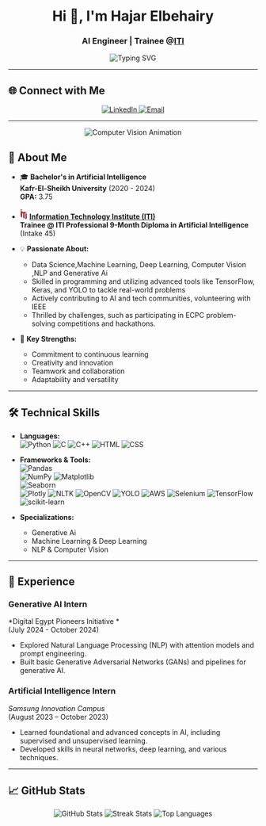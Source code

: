 <h1 align="center">Hi 👋, I'm Hajar Elbehairy</h1>
<h3 align="center">AI Engineer | Trainee @<a href="https://iti.gov.eg/home" target="_blank">ITI</a></h3>


<p align="center">
  <img src="https://readme-typing-svg.demolab.com?font=Fira+Code&size=22&pause=1000&color=F75C7E&width=435&lines=AI+%7C+Machine+Learning;NLP+%7C+Deep+Learning+%7C+Big+Data;Computer+Vision+%7C+Transformers+%7C;Problem+Solving+%7C+SQL" alt="Typing SVG" />
</p>

---

## 🌐 Connect with Me

<p align="center">
  <a href="https://www.linkedin.com/in/hajar-elbehairy-b84551244/?utm_source=share&utm_campaign=share_via&utm_content=profile&utm_medium=android_app" target="_blank">
    <img src="https://img.shields.io/badge/LinkedIn-0077B5?style=for-the-badge&logo=linkedin&logoColor=white" alt="LinkedIn" />
  </a>
  <a href="mailto:hagarelbehairy3@gmail.com" target="_blank">
    <img src="https://img.shields.io/badge/Email-D14836?style=for-the-badge&logo=gmail&logoColor=white" alt="Email" />
  </a>
  
</p>

---

<p align="center">
  <img src="https://user-images.githubusercontent.com/74038190/221352975-94759904-aa4c-4032-a8ab-b546efb9c478.gif" alt="Computer Vision Animation" width="600" />
</p>

## 🌟 About Me

- 🎓 **Bachelor's in Artificial Intelligence**  
  **Kafr-El-Sheikh University** (2020 - 2024)  
  **GPA:** 3.75  

- <img src="https://github.com/mohamedsalama677/mohamedsalama677/blob/main/iti-logo.png" alt="ITI Logo" width="15" />  **[Information Technology Institute (ITI)](https://iti.gov.eg/home)**   
  **Trainee @ ITI Professional 9-Month Diploma in Artificial Intelligence** (Intake 45)
    
  

- 💡 **Passionate About:**  
  - Data Science,Machine Learning, Deep Learning, Computer Vision ,NLP  and Generative Ai
  - Skilled in programming and utilizing advanced tools like TensorFlow, Keras, and YOLO to tackle real-world problems
  - Actively contributing to AI and tech communities, volunteering with IEEE  
  - Thrilled by challenges, such as participating in ECPC problem-solving competitions and hackathons.  


- 🌟 **Key Strengths:**  
  - Commitment to continuous learning
  - Creativity and innovation 
  - Teamwork and collaboration
  - Adaptability and versatility  

---

## 🛠️ Technical Skills

- **Languages:**  
  ![Python](https://img.shields.io/badge/Python-3776AB?style=for-the-badge&logo=python&logoColor=white)
  ![C](https://img.shields.io/badge/C-00599C?style=for-the-badge&logo=c&logoColor=white)
  ![C++](https://img.shields.io/badge/C%2B%2B-00599C?style=for-the-badge&logo=c%2B%2B&logoColor=white)
  ![HTML](https://img.shields.io/badge/HTML5-E34F26?style=for-the-badge&logo=html5&logoColor=white)
  ![CSS](https://img.shields.io/badge/CSS3-1572B6?style=for-the-badge&logo=css3&logoColor=white)
  
  
  
  

- **Frameworks & Tools:**  
  ![Pandas](https://img.shields.io/badge/Pandas-150458?style=for-the-badge&logo=pandas&logoColor=white)  
  ![NumPy](https://img.shields.io/badge/NumPy-013243?style=for-the-badge&logo=numpy&logoColor=white)
  ![Matplotlib](https://img.shields.io/badge/Matplotlib-4DB6AC?style=for-the-badge&logo=&logoColor=white)  
  ![Seaborn](https://img.shields.io/badge/Seaborn-3776AB?style=for-the-badge&logo=&logoColor=white)  
  ![Plotly](https://img.shields.io/badge/Plotly-3F4F75?style=for-the-badge&logo=plotly&logoColor=white)
  ![NLTK](https://img.shields.io/badge/NLTK-4B8BBE?style=for-the-badge&logo=python&logoColor=white)
  ![OpenCV](https://img.shields.io/badge/OpenCV-5C3EE8?style=for-the-badge&logo=opencv&logoColor=white)
  ![YOLO](https://img.shields.io/badge/YOLO-00FFFF?style=for-the-badge&logo=&logoColor=black)
  ![AWS](https://img.shields.io/badge/AWS-FF9900?style=for-the-badge&logo=amazonaws&logoColor=white)
  ![Selenium](https://img.shields.io/badge/Selenium-43B02A?style=for-the-badge&logo=selenium&logoColor=white)
  ![TensorFlow](https://img.shields.io/badge/TensorFlow-FF6F00?style=for-the-badge&logo=tensorflow&logoColor=white)
  ![scikit-learn](https://img.shields.io/badge/scikit--learn-F7931E?style=for-the-badge&logo=scikit-learn&logoColor=white)


- **Specializations:**  
  - Generative Ai
  - Machine Learning & Deep Learning  
  - NLP & Computer Vision  


---

## 💼 Experience

### **Generative AI Intern**  
*Digital Egypt Pioneers Initiative *  
(July 2024 - October 2024)  
- Explored Natural Language Processing (NLP) with attention models and prompt engineering. 
- Built basic Generative Adversarial Networks (GANs) and pipelines for generative AI.  

### **Artificial Intelligence Intern**  
*Samsung Innovation Campus*  
(August 2023 – October 2023)  
- Learned foundational and advanced concepts in AI, including supervised and unsupervised learning.
- Developed skills in neural networks, deep learning, and various techniques.
    

---

## 📈 GitHub Stats

<div align="center">
  <img src="https://github-readme-stats.vercel.app/api?username=mohamedsalama677&show_icons=true&theme=radical" alt="GitHub Stats" height="180em" />
  <img src="https://github-readme-streak-stats.herokuapp.com/?user=mohamedsalama677&theme=radical" alt="Streak Stats" height="180em" />
  <img src="https://github-readme-stats.vercel.app/api/top-langs/?username=mohamedsalama677&layout=compact&theme=radical" alt="Top Languages" height="180em" />
</div>




